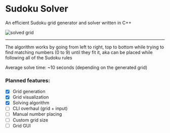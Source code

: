 # Sudoku Solver

An efficient Sudoku grid generator and solver written in C++

![solved grid](https://i.imgur.com/3EMgI6O.png)

---

The algorithm works by going from left to right, top to bottom while trying to find matching numbers (0 to 9) until
they fit it, aka can be placed while following all of the Sudoku rules

Average solve time: \~10 seconds (depending on the generated grid)

### Planned features:
- [x] Grid generation
- [x] Grid visualization
- [x] Solving algorithm
- [ ] CLI overhaul (grid + input)
- [ ] Manual number placing
- [ ] Custom grid size
- [ ] Grid GUI
